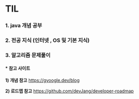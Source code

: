 # TIL

### 1. java 개념 공부

### 2. 전공 지식 (인터넷 , OS 및 기본 지식)

### 3. 알고리즘 문제풀이



#### * 참고 사이트

**1) 개념 참고** https://gyoogle.dev/blog

**2) 로드맵 참고** https://github.com/devJang/developer-roadmap